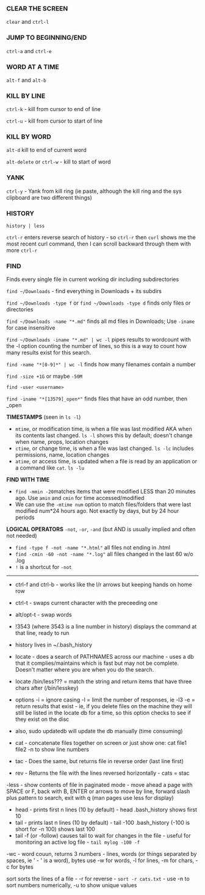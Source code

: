 ### CLEAR THE SCREEN

`clear` and `ctrl-l`

### JUMP TO BEGINNING/END

`ctrl-a` and `ctrl-e`

### WORD AT A TIME

`alt-f` and `alt-b`

### KILL BY LINE

`ctrl-k` - kill from cursor to end of line

`ctrl-u` - kill from cursor to start of line

### KILL BY WORD

`alt-d` kill to end of current word

`alt-delete` or `ctrl-w` - kill to start of word

### YANK

`ctrl-y` - Yank from kill ring (ie paste, although the kill ring and the sys clipboard are two different things)

### HISTORY

`history | less`

`ctrl-r` enters reverse search of history - so `ctrl-r` then `curl` shows me the most recent curl command, then I can scroll backward through them with more `ctrl-r`

### FIND

Finds every single file in current working dir including subdirectories

`find ~/Downloads` - find everything in Downloads + its subdirs

`find ~/Downloads -type f` or `find ~/Downloads -type d` finds only files or directories

`find ~/Downloads -name "*.md"` finds all md files in Downloads; Use `-iname` for case insensitive

`find ~/Downloads -iname "*.md" | wc -l` pipes results to wordcount with the -l option counting the number of lines, so this is a way to count how many results exist for this search.

`find -name "*[0-9]*" | wc -l` finds how many filenames contain a number

`find -size +1G` or maybe `-50M`

`find -user <username>`

`find -iname "*[13579]_open*"` finds files that have an odd number, then \_open

**TIMESTAMPS** (seen in `ls -l`)

- `mtime`, or modification time, is when a file was last modified AKA when its contents last changed. `ls -l` shows this by default; doesn't change when name, props, location changes
- `ctime`, or change time, is when a file was last changed. `ls -lc` includes permissions, name, location changes
- `atime`, or access time, is updated when a file is read by an application or a command like `cat`. `ls -lu`

**FIND WITH TIME**

- `find -mmin -20`matches items that were modified LESS than 20 minutes ago. Use `amin` and `cmin` for time accessed/modified
- We can use the `-mtime num` option to match files/folders that were last modified num\*24 hours ago. Not exactly by days, but by 24 hour periods

**LOGICAL OPERATORS** `-not`, `-or`, `-and` (but AND is usually implied and often not needed)

- `find -type f -not -name "*.html"` all files not ending in .html
- `find -cmin -60 -not -name "*.log"` all files changed in the last 60 w/o .log
- `!` is a shortcut for `-not`

---

- ctrl-f and ctrl-b - works like the l/r arrows but keeping hands on home row
- ctrl-t - swaps current character with the preceeding one
- alt/opt-t - swap words
- !3543 (where 3543 is a line number in history) displays the command at that line, ready to run
- history lives in ~/.bash_history

- locate - does a search of PATHNAMES across our machine - uses a db that it complies/maintains which is fast but may not be complete. Doesn't matter where you are when you do the search.
- locate /bin/less??? = match the string and return items that have three chars after (/bin/lesskey)
- options -i = ignore casing -l = limit the number of responses, ie -l3 -e = return results that exist - ie, if you delete files on the machine they will still be listed in the locate db for a time, so this option checks to see if they exist on the disc
- also, sudo updatedb will update the db manually (time consuming)

- cat - concatenate files together on screen or just show one: cat file1 file2 -n to show line numbers
- tac - Does the same, but returns file in reverse order (last line first)
- rev - Returns the file with the lines reversed horizontally - cats = stac

-less - show contents of file in paginated mode - move ahead a page with SPACE or F, back with B, ENTER or arrows to move by line, forward slash plus pattern to search, exit with q (man pages use less for display)

- head - prints first n lines (10 by default) - head .bash_history shows first 10
- tail - prints last n lines (10 by default) - tail -100 .bash_history (-100 is short for -n 100) shows last 100
- tail -f (or -follow) causes tail to wait for changes in the file - useful for monitoring an active log file - `tail mylog -100 -f`

-wc - word couun, returns 3 numbers - lines, words (or things separated by spaces, ie ' - ' is a word), bytes use -w for words, -l for lines, -m for chars, -c for bytes

sort sorts the lines of a file - -r for reverse - `sort -r cats.txt` - use -n to sort numbers numerically, -u to show unique values
